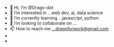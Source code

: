 - 👋 Hi, I’m @Drago-dot
- 👀 I’m interested in ...web dev, ai, data science
- 🌱 I’m currently learning ...javascript, python
- 💞️ I’m looking to collaborate on ...
- 📫 How to reach me ...dragoforwork@gmail.com
- 
- 

<!---
Drago-dot/Drago-dot is a ✨ special ✨ repository because its `README.md` (this file) appears on your GitHub profile.
You can click the Preview link to take a look at your changes.
--->
